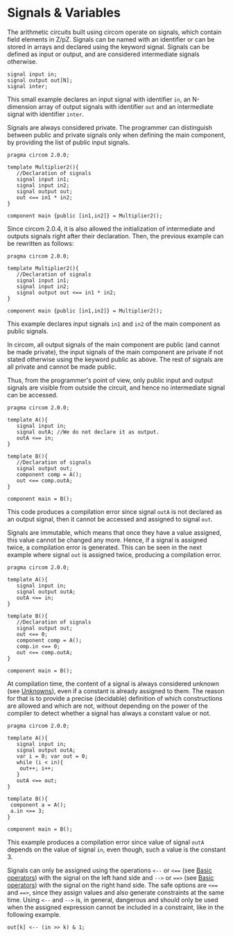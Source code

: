 # Signals & Variables

The arithmetic circuits built using circom operate on signals, which contain field elements in Z/pZ. Signals can be named with an identifier or can be stored in arrays and declared using the keyword signal. Signals can be defined as input or output, and are considered intermediate signals otherwise. 

```text
signal input in;
signal output out[N];
signal inter;
```

This small example declares an input signal with identifier `in`, an N-dimension array of output signals with identifier `out` and an intermediate signal with identifier `inter`.

Signals are always considered private. The programmer can distinguish between public and private signals only when defining the main component, by providing the list of public input signals. 

```text
pragma circom 2.0.0;

template Multiplier2(){
   //Declaration of signals
   signal input in1;
   signal input in2;
   signal output out;
   out <== in1 * in2;
}

component main {public [in1,in2]} = Multiplier2();
```
Since circom 2.0.4, it is also allowed the initialization of intermediate and outputs signals right after their declaration. Then, the previous example can be rewritten as follows:

```text
pragma circom 2.0.0;

template Multiplier2(){
   //Declaration of signals
   signal input in1;
   signal input in2;
   signal output out <== in1 * in2;
}

component main {public [in1,in2]} = Multiplier2();
```


This example declares input signals `in1` and `in2` of the main component as public signals.

In circom, all output signals of the main component are public (and cannot be made private), the input signals of the main component are private if not stated otherwise using the keyword public as above. The rest of signals are all private and cannot be made public. 

Thus, from the programmer's point of view, only public input and output signals are visible from outside the circuit, and hence no intermediate signal can be accessed.

```text
pragma circom 2.0.0;

template A(){
   signal input in;
   signal outA; //We do not declare it as output.
   outA <== in;
}

template B(){
   //Declaration of signals
   signal output out;
   component comp = A();
   out <== comp.outA;
}

component main = B();
```

This code produces a compilation error since signal `outA` is not declared as an output signal, then it cannot be accessed and assigned to signal `out`.

Signals are immutable, which means that once they have a value assigned, this value cannot be changed any more. Hence, if a signal is assigned twice, a compilation error is generated. This can be seen in the next example where signal `out` is assigned twice, producing a compilation error.

```text
pragma circom 2.0.0;

template A(){
   signal input in;
   signal output outA; 
   outA <== in;
}

template B(){
   //Declaration of signals
   signal output out;
   out <== 0;
   component comp = A();
   comp.in <== 0;
   out <== comp.outA;
}

component main = B();
```

At compilation time, the content of a signal is always considered unknown (see [Unknowns](/circom-language/circom-insight/unknowns)), even if a constant is already assigned to them. The reason for that is to provide a precise \(decidable\) definition of which constructions are allowed and which are not, without depending on the power of the compiler to detect whether a signal has always a constant value or not. 

```text
pragma circom 2.0.0;

template A(){
   signal input in;
   signal output outA; 
   var i = 0; var out = 0;
   while (i < in){
    out++; i++;
   }
   outA <== out;
}

template B(){
 component a = A();
 a.in <== 3;
}

component main = B();
```

This example produces a compilation error since value of signal `outA` depends on the value of signal `in`, even though, such a value is the constant 3.

Signals can only be assigned using the operations `<--` or `<==` (see [Basic operators](../basic-operators)) with the signal on the left hand side and `-->` or `==>` (see [Basic operators](../basic-operators)) with the signal on the right hand side. The safe options are `<==` and `==>`, since they assign values and also generate constraints at the same time. Using `<--` and `-->` is, in general, dangerous and should only be used when the assigned expression cannot be included in a constraint, like in the following example.

```text
out[k] <-- (in >> k) & 1;
```
